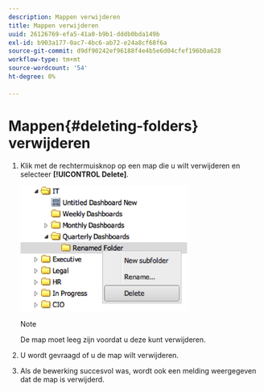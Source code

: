 ```yaml
---
description: Mappen verwijderen
title: Mappen verwijderen
uuid: 26126769-efa5-41a0-b9b1-dddb0bda149b
exl-id: b903a177-0ac7-4bc6-ab72-e24a8cf68f6a
source-git-commit: d9df90242ef96188f4e4b5e6d04cfef196b0a628
workflow-type: tm+mt
source-wordcount: '54'
ht-degree: 0%

---
```


# Mappen{#deleting-folders} verwijderen

1. Klik met de rechtermuisknop op een map die u wilt verwijderen en selecteer **[!UICONTROL Delete]**.

   ![](assets/delete_folder.png)

   >[!NOTE]
   >
   >De map moet leeg zijn voordat u deze kunt verwijderen.

1. U wordt gevraagd of u de map wilt verwijderen.
1. Als de bewerking succesvol was, wordt ook een melding weergegeven dat de map is verwijderd.
